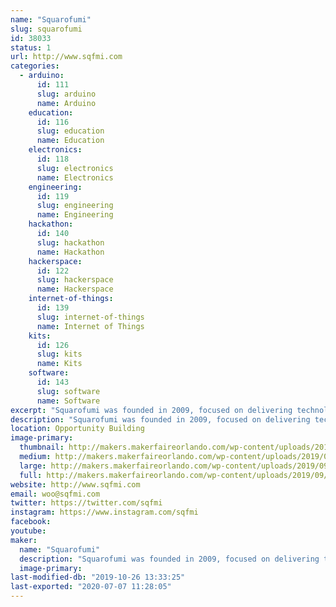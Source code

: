 ```yaml
---
name: "Squarofumi"
slug: squarofumi
id: 38033
status: 1
url: http://www.sqfmi.com
categories:
  - arduino:
      id: 111
      slug: arduino
      name: Arduino
    education:
      id: 116
      slug: education
      name: Education
    electronics:
      id: 118
      slug: electronics
      name: Electronics
    engineering:
      id: 119
      slug: engineering
      name: Engineering
    hackathon:
      id: 140
      slug: hackathon
      name: Hackathon
    hackerspace:
      id: 122
      slug: hackerspace
      name: Hackerspace
    internet-of-things:
      id: 139
      slug: internet-of-things
      name: Internet of Things
    kits:
      id: 126
      slug: kits
      name: Kits
    software:
      id: 143
      slug: software
      name: Software
excerpt: "Squarofumi was founded in 2009, focused on delivering technology products and services. Founded by a group of art and technology enthusiasts, Squarofumi aims to deliver unique experiences and quality products through design engineering and thinking outside the box."
description: "Squarofumi was founded in 2009, focused on delivering technology products and services. Founded by a group of art and technology enthusiasts, Squarofumi aims to deliver unique experiences and quality products through design engineering and thinking outside the box. We create products to inspire the next generation of makers and the like."
location: Opportunity Building
image-primary:
  thumbnail: http://makers.makerfaireorlando.com/wp-content/uploads/2019/09/badgy_sqfmi-1-150x150.jpg
  medium: http://makers.makerfaireorlando.com/wp-content/uploads/2019/09/badgy_sqfmi-1-300x200.jpg
  large: http://makers.makerfaireorlando.com/wp-content/uploads/2019/09/badgy_sqfmi-1.jpg
  full: http://makers.makerfaireorlando.com/wp-content/uploads/2019/09/badgy_sqfmi-1.jpg
website: http://www.sqfmi.com
email: woo@sqfmi.com
twitter: https://twitter.com/sqfmi
instagram: https://www.instagram.com/sqfmi
facebook: 
youtube: 
maker:
  name: "Squarofumi"
  description: "Squarofumi was founded in 2009, focused on delivering technology products and services. Founded by a group of art and technology enthusiasts, Squarofumi aims to deliver unique experiences and quality products through design engineering and thinking outside the box."
  image-primary: 
last-modified-db: "2019-10-26 13:33:25"
last-exported: "2020-07-07 11:28:05"
---
```

